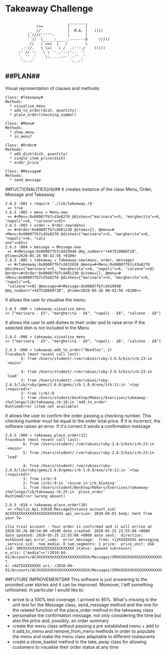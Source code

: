Takeaway Challenge
==================
```
                            _________
              r==           |       |
           _  //            |  M.A. |   ))))
          |_)//(''''':      |       |
            //  \_____:_____.-------D     )))))
           //   | ===  |   /        \
       .:'//.   \ \=|   \ /  .:'':./    )))))
      :' // ':   \ \ ''..'--:'-.. ':
      '. '' .'    \:.....:--'.-'' .'
       ':..:'                ':..:'

 ```

##PLAN##
-------
Visual representation of classes and methods:
```
Class: #Takeaway#
Methods:
  * visualise_menu
  * add_to_order(dish, quantity)
  * place_order(checking_number)
```
```
Class: #Menu#
Methods:
  * show_menu
  * in_menu?
```
```
Class: #Order#
Methods:
  * add_dish(dish, quantity)
  * single_item_price(dish)
  * order_price
```
```
Class: #Message#
Methods:
  * send_message
```

##FUCTIONALITIES(irb)##
It creates instance of the class Menu, Order, Message and Takeaway
```
2.6.5 :001 > require './lib/takeaway.rb'
 => true
2.6.5 :002 > menu = Menu.new
 => #<Menu:0x00007fb7cd3e82f8 @dishes={"marinara"=>5, "margherita"=>6, "napoli"=>6, "calzone"=>8}>
2.6.5 :003 > order = Order.new(menu)
 => #<Order:0x00007fb7cd401230 @items={}, @menu=#<Menu:0x00007fb7cd3e82f8 @dishes={"marinara"=>5, "margherita"=>6, "napoli"=>6, "calz
one"=>8}>>
2.6.5 :004 > message = Message.new
 => #<Message:0x00007fb7cd419948 @my_number="+447510060718", @time=2020-05-26 00:42:56 +0100>
2.6.5 :005 > takeaway = Takeaway.new(menu, order, message)
 => #<Takeaway:0x00007fb7cd433820 @menu=#<Menu:0x00007fb7cd3e82f8 @dishes={"marinara"=>5, "margherita"=>6, "napoli"=>6, "calzone"=>8} @order=#<Order:0x00007fb7cd401230 @items={}, @menu=#<Menu:0x00007fb7cd3e82f8 @dishes={"marinara"=>5, "margherita"=>6, "napoli"=>6,
 "calzone"=>8} @message=#<Message:0x00007fb7cd419948 @my_number="+447510060718", @time=2020-05-26 00:42:56 +0100>>
 ```
 It allows the user to visualise the menu:
 ```
 2.6.5 :006 > takeaway.visualise_menu
 => ["marinara - £5", "margherita - £6", "napoli - £6", "calzone - £8"]
 ```
 It allows the user to add dishes to their order and to raise error if the selected dish is not included in the Menu
 ```
 2.6.5 :006 > takeaway.visualise_menu
 => ["marinara - £5", "margherita - £6", "napoli - £6", "calzone - £8"]

 2.6.5 :008 > takeaway.add_to_order("Noodles", 2)
Traceback (most recent call last):
        5: from /Users/student/.rvm/rubies/ruby-2.6.5/bin/irb:23:in `<main>'

        4: from /Users/student/.rvm/rubies/ruby-2.6.5/bin/irb:23:in `load'
        3: from /Users/student/.rvm/rubies/ruby-2.6.5/lib/ruby/gems/2.6.0/gems/irb-1.0.0/exe/irb:11:in `<top (required)>'
        2: from (irb):8
        1: from /Users/student/Desktop/Makers/Exercises/takeaway-challenge/lib/takeaway.rb:18:in `add_to_order'
RuntimeError (item not available)
```
It allows the user to confirm the order passing a checking number. This checking number must be equal to the order total price. If it is incorrect, the software raises an error. If it's correct it sends a confirmation message
```
2.6.5 :009 > takeaway.place_order(12)
Traceback (most recent call last):
        6: from /Users/student/.rvm/rubies/ruby-2.6.5/bin/irb:23:in `<main>'
        5: from /Users/student/.rvm/rubies/ruby-2.6.5/bin/irb:23:in `load'

        4: from /Users/student/.rvm/rubies/ruby-2.6.5/lib/ruby/gems/2.6.0/gems/irb-1.0.0/exe/irb:11:in `<top (required)>'
        3: from (irb):9
        2: from (irb):9:in `rescue in irb_binding'
        1: from /Users/student/Desktop/Makers/Exercises/takeaway-challenge/lib/takeaway.rb:25:in `place_order'
RuntimeError (wrong amount)

2.6.5 :010 > takeaway.place_order(18)
 => <Twilio.Api.V2010.MessageInstance account_sid: ACXXXXXXXXXXXXXXXXXXXXXXXX api_version: 2010-04-01 body: Sent from your Tw

ilio trial account - Your order is confirmed and it will arrive at 2020-05-26 00:54:00 +0100 date_created: 2020-05-25 22:55:08 +0000
date_updated: 2020-05-25 22:55:08 +0000 date_sent:  direction: outbound-api error_code:  error_message:  from: +12XXXXXXXX messaging
_service_sid:  num_media: 0 num_segments: 1 price:  price_unit: USD sid: SMXXXXXXXXXXXXXXXXXXXXXXXX status: queued subresourc
e_uris: {"media"=>"/2010-04-01/Accounts/ACXXXXXXXXXXXXXXXXXXXXXXXX/Messages/SMXXXXXXXXXXXXXXXXXXXXXXXX/Media.json"} t
o: +4475XXXXXXXX uri: /2010-04-01/Accounts/ACXXXXXXXXXXXXXXXXXXXXXXXX/Messages/SMXXXXXXXXXXXXXXXXXXXXXXXX.json>
```

##FUTURE IMPROVEMENTS##
This software is just answering to the provided user stories and it can be improved. Moreover, I left something unfinished. In particular I would like to:
- arrive to a 100% test coverage. I arrived to 95%. What's missing is the unit test for the Message class, send_message method and the one for the related function of the place_order method in the takeaway class
- personalise the confirmation message, not only considering the time but also the price and, possibly, an order summary
- create the menu class without passing a pre established menu + add to it add_to_menu and remove_from_menu methods in order to populate the menu and make the menu class adaptable to different restaurants
- create a show_basket method in the take_away class for allowing customers to visualise their order status at any time
